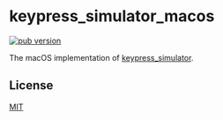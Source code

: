 # keypress_simulator_macos

[![pub version][pub-image]][pub-url]

[pub-image]: https://img.shields.io/pub/v/keypress_simulator_macos.svg
[pub-url]: https://pub.dev/packages/keypress_simulator_macos

The macOS implementation of [keypress_simulator](https://pub.dev/packages/keypress_simulator).

## License

[MIT](./LICENSE)
